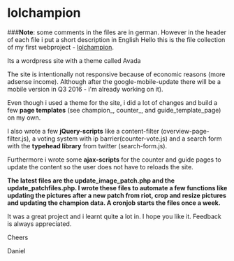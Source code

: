 # lolchampion
###**Note**: some comments in the files are in german. However in the header of each file i put a short description in English
Hello this is the file collection of my first webproject -  [lolchampion](http://www.lolchampion.de).

Its a wordpress site with a theme called Avada

The site is intentionally not responsive because of economic reasons (more adsense income). Although after the google-mobile-update there will be a mobile version in Q3 2016  - i'm already working on it).

Even though i used a theme for the site, i did a lot of changes and build a few **page templates** (see champion_, counter_, and guide_template_page) on my own.

I also wrote a few **jQuery-scripts** like a content-filter (overview-page-filter.js), a voting system with ip barrier(counter-vote.js) and a search form with the **typehead library** from twitter (search-form.js).

Furthermore i wrote some **ajax-scripts** for the counter and guide pages to update the content so the user does not have to reloads the site.  

**The latest files are the update_image_patch.php and the update_patchfiles.php. I wrote these files to automate a few functions like updating the pictures after a new patch from riot, crop and resize pictures and updating the champion data. A cronjob starts the files once a week.**

It was a great project and i learnt quite a lot in. I hope you like it. Feedback is always appreciated.

Cheers

Daniel







